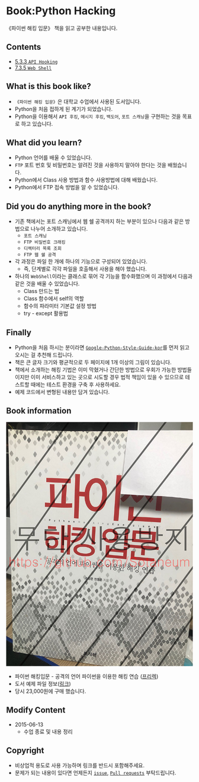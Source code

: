 # Book:Python Hacking
《파이썬 해킹 입문》 책을 읽고 공부한 내용입니다. 

## Contents

- [5.3.3 `API Hooking`](./5.3.3&#32;API&#32;Hooking/README.md)
- [7.3.5 `Web Shell`](./7.3.5&#32;Web&#32;Shell/README.md)

## What is this book like?

- `《파이썬 해킹 입문》`은 대학교 수업에서 사용된 도서입니다. 
- Python을 처음 접하게 된 계기가 되었습니다.
- Python을 이용해서 `API 후킹`, `메시지 후킹`, `백도어`, `포트 스캐닝`을 구현하는 것을 목표로 하고 있습니다.

## What did you learn?

- Python 언어를 배울 수 있었습니다.
- `FTP` 포트 번호 및 비밀번호는 알려진 것을 사용하지 말아야 한다는 것을 배웠습니다.
- Python에서 Class 사용 방법과 함수 사용방법에 대해 배웠습니다.
- Python에서 FTP 접속 방법을 알 수 있었습니다.

## Did you do anything more in the book?

- 기존 책에서는 포트 스캐닝에서 웹 쉘 공격까지 하는 부분이 있으나 다음과 같은 방법으로 나누어 소개하고 있습니다.
  - `포트 스캐닝`
  - `FTP 비밀번호 크래킹`
  - `디렉터리 목록 조회`
  - `FTP 웹 쉘 공격`
- 각 과정은 파일 한 개에 하나의 기능으로 구성되어 있었습니다.
  - 즉, 단계별로 각각 파일을 호출해서 사용을 해야 했습니다.
- 하나의 `WebShell`이라는 클래스로 묶어 각 기능을 함수화했으며 이 과정에서 다음과 같은 것을 배울 수 있었습니다.
  - Class 만드는 법
  - Class 함수에서 self의 역할
  - 함수의 파라미터 기본값 설정 방법
  - try - except 활용법

## Finally

- Python을 처음 하시는 분이라면 [`Google-Python-Style-Guide-kor`](https://github.com/Yosseulsin-JOB/Google-Python-Style-Guide-kor)를 먼저 읽고 오시는 걸 추천해 드립니다.
- 책은 큰 글자 크기와 평균적으로 두 페이지에 1개 이상의 그림이 있습니다. 
- 책에서 소개하는 해킹 기법은 이미 막혔거나 간단한 방법으로 우회가 가능한 방법들이지만 이미 서비스하고 있는 곳으로 시도할 경우 법적 책임이 있을 수 있으므로 테스트할 때에는 테스트 환경을 구축 후 사용하세요.
- 예제 코드에서 변형된 내용만 담겨 있습니다.

## Book information

[![COVER](./assets/cover_resize.jpg)](./assets/cover.jpg)
- 파이썬 해킹입문 - 공격의 언어 파이썬을 이용한 해킹 연습 ([프리렉](https://freelec.co.kr/book/해킹-기본서/))
- 도서 예제 파일 정보([링크](https://freelec.co.kr/datacenter/?board_name=DataCenter2&search_field=fn_title&search_text=%ED%8C%8C%EC%9D%B4%EC%8D%AC%20%ED%95%B4%ED%82%B9%20%EC%9E%85%EB%AC%B8&order_by=fn_pid&order_type=desc&vid=50))
- 당시 23,000원에 구매 했습니다.

## Modify Content

- 2015-06-13
  - 수업 종료 및 내용 정리

## Copyright

- 비상업적 용도로 사용 가능하며 링크를 반드시 포함해주세요.
- 문제가 되는 내용이 있다면 언제든지 [`issue`](https://github.com/Sotaneum/Python-Hacking/issues/new), [`Pull requests`](https://github.com/Sotaneum/Python-Hacking/compare) 부탁드립니다.